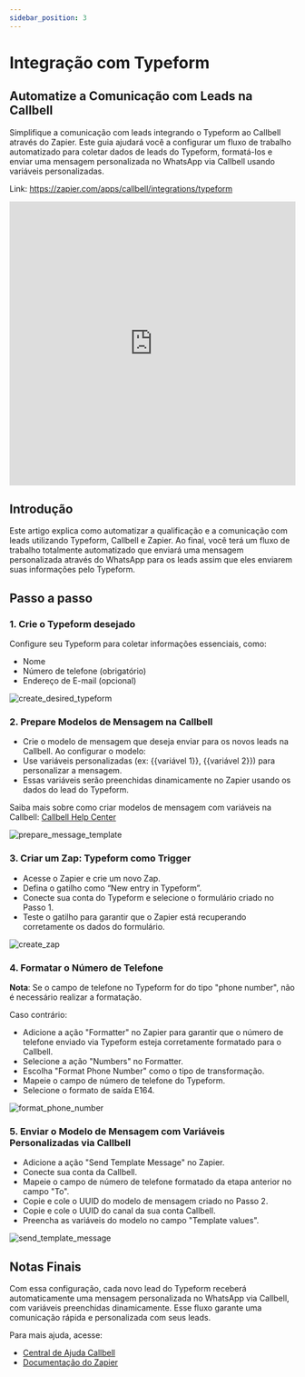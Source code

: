 ```yaml
---
sidebar_position: 3
---
```


# Integração com Typeform

## Automatize a Comunicação com Leads na Callbell

Simplifique a comunicação com leads integrando o Typeform ao Callbell através do Zapier. Este guia ajudará você a configurar um fluxo de trabalho automatizado para coletar dados de leads do Typeform, formatá-los e enviar uma mensagem personalizada no WhatsApp via Callbell usando variáveis personalizadas.

Link: https://zapier.com/apps/callbell/integrations/typeform

<iframe width="100%" height="500" src="https://www.youtube.com/embed/E0I_WsKZsnU?si=R1kKWWz1Vl95aezT" title="Integração com Typeform - Automatize a Comunicação com Leads na Callbell" frameborder="0" allow="accelerometer; autoplay; clipboard-write; encrypted-media; gyroscope; picture-in-picture; web-share" referrerpolicy="strict-origin-when-cross-origin" allowfullscreen></iframe>

## Introdução

Este artigo explica como automatizar a qualificação e a comunicação com leads utilizando Typeform, Callbell e Zapier. Ao final, você terá um fluxo de trabalho totalmente automatizado que enviará uma mensagem personalizada através do WhatsApp para os leads assim que eles enviarem suas informações pelo Typeform.

## Passo a passo

### 1. **Crie o Typeform desejado**

Configure seu Typeform para coletar informações essenciais, como:

- Nome
- Número de telefone (obrigatório)
- Endereço de E-mail (opcional)

![create_desired_typeform](../../assets/create_desired_typeform.png)

### 2. **Prepare Modelos de Mensagem na Callbell**

- Crie o modelo de mensagem que deseja enviar para os novos leads na Callbell. Ao configurar o modelo:
- Use variáveis personalizadas (ex: {{variável 1}}, {{variável 2}}) para personalizar a mensagem.
- Essas variáveis serão preenchidas dinamicamente no Zapier usando os dados do lead do Typeform.

Saiba mais sobre como criar modelos de mensagem com variáveis na Callbell: [Callbell Help Center](https://callbellsupport.zendesk.com/hc/pt/articles/360007759237-O-que-s%C3%A3o-e-para-que-servem-os-modelos-de-mensagem)

![prepare_message_template](../../assets/prepare_message_template.png)

### 3. **Criar um Zap: Typeform como Trigger**

- Acesse o Zapier e crie um novo Zap.
- Defina o gatilho como “New entry in Typeform”.
- Conecte sua conta do Typeform e selecione o formulário criado no Passo 1.
- Teste o gatilho para garantir que o Zapier está recuperando corretamente os dados do formulário.

![create_zap](../../assets/create_zap.png)

### 4. **Formatar o Número de Telefone**

**Nota**: Se o campo de telefone no Typeform for do tipo "phone number", não é necessário realizar a formatação.

Caso contrário:

- Adicione a ação "Formatter" no Zapier para garantir que o número de telefone enviado via Typeform esteja corretamente formatado para o Callbell.
- Selecione a ação "Numbers" no Formatter.
- Escolha "Format Phone Number" como o tipo de transformação.
- Mapeie o campo de número de telefone do Typeform.
- Selecione o formato de saída E164.

![format_phone_number](../../assets/format_phone_number.png)

### 5. **Enviar o Modelo de Mensagem com Variáveis Personalizadas via Callbell**

- Adicione a ação "Send Template Message" no Zapier.
- Conecte sua conta da Callbell.
- Mapeie o campo de número de telefone formatado da etapa anterior no campo "To".
- Copie e cole o UUID do modelo de mensagem criado no Passo 2.
- Copie e cole o UUID do canal da sua conta Callbell.
- Preencha as variáveis do modelo no campo "Template values".

![send_template_message](../../assets/send_template_message.png)

## Notas Finais

Com essa configuração, cada novo lead do Typeform receberá automaticamente uma mensagem personalizada no WhatsApp via Callbell, com variáveis preenchidas dinamicamente. Esse fluxo garante uma comunicação rápida e personalizada com seus leads.

Para mais ajuda, acesse:

- [Central de Ajuda Callbell](https://callbellsupport.zendesk.com/hc/pt)
- [Documentação do Zapier](https://help.zapier.com/hc/en-us)

